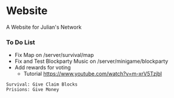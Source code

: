 # Website
A Website for Julian's Network

### To Do List
- Fix Map on /server/survival/map
- Fix and Test Blockparty Music on /server/minigame/blockparty
- Add rewards for voting
  - Tutorial https://www.youtube.com/watch?v=m-xrV5TzjbI
~~~
Survival: Give Claim Blocks
Prisions: Give Money
~~~
